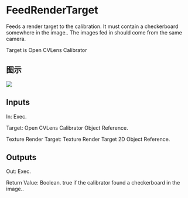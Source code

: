 # FeedRenderTarget

Feeds a render target to the calibration. It must contain a checkerboard somewhere in the image.. The images fed in should come from the same camera.

Target is Open CVLens Calibrator

## 图示

![]($-20221218-19403028.png)

## Inputs

In: Exec.

Target: Open CVLens Calibrator Object Reference.

Texture Render Target: Texture Render Target 2D Object Reference.  

## Outputs

Out: Exec.

Return Value: Boolean. true if the calibrator found a checkerboard in the image..

